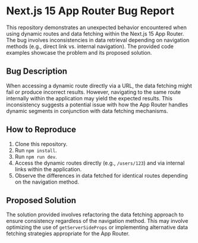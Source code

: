 # Next.js 15 App Router Bug Report

This repository demonstrates an unexpected behavior encountered when using dynamic routes and data fetching within the Next.js 15 App Router.  The bug involves inconsistencies in data retrieval depending on navigation methods (e.g., direct link vs. internal navigation).  The provided code examples showcase the problem and its proposed solution.

## Bug Description
When accessing a dynamic route directly via a URL, the data fetching might fail or produce incorrect results. However, navigating to the same route internally within the application may yield the expected results. This inconsistency suggests a potential issue with how the App Router handles dynamic segments in conjunction with data fetching mechanisms.

## How to Reproduce
1. Clone this repository.
2. Run `npm install`.
3. Run `npm run dev`. 
4. Access the dynamic routes directly (e.g., `/users/123`) and via internal links within the application.
5. Observe the differences in data fetched for identical routes depending on the navigation method.

## Proposed Solution
The solution provided involves refactoring the data fetching approach to ensure consistency regardless of the navigation method.  This may involve optimizing the use of `getServerSideProps` or implementing alternative data fetching strategies appropriate for the App Router.